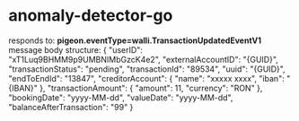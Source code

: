 # anomaly-detector-go

responds to: **pigeon.eventType=walli.TransactionUpdatedEventV1**
message body structure:
{ 
  "userID": "xT1Luq9BHMM9p9UMBNIMbGzcK4e2", 
  "externalAccountID": "{GUID}", 
  "transactionStatus": "pending", 
  "transactionId": "89534", 
  "uuid": "{GUID}", 
  "endToEndId": "13847", 
  "creditorAccount": { 
    "name": "xxxxx xxxx", "iban": "{IBAN}" 
  }, 
  "transactionAmount": { 
    "amount": 11, 
    "currency": "RON" 
  }, 
  "bookingDate": "yyyy-MM-dd", 
  "valueDate": "yyyy-MM-dd", 
  "balanceAfterTransaction": "99" 
}
